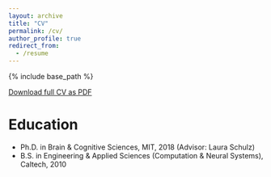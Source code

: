 ```yaml
---
layout: archive
title: "CV"
permalink: /cv/
author_profile: true
redirect_from:
  - /resume
---
```


{% include base_path %}

[Download full CV as PDF](https://drive.google.com/open?id=1V96JxcvKcQWxcs4vQYNmRoFEaBPljIEY)

Education
======
* Ph.D. in Brain & Cognitive Sciences, MIT, 2018 (Advisor: Laura Schulz)
* B.S. in Engineering & Applied Sciences (Computation & Neural Systems), Caltech, 2010